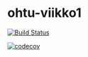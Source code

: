 # ohtu-viikko1

[![Build Status](https://travis-ci.org/l-y-l/ohtu-viikko1.svg?branch=master)](https://travis-ci.org/l-y-l/ohtu-viikko1)

[![codecov](https://codecov.io/gh/l-y-l/ohtu-viikko1/branch/master/graph/badge.svg)](https://codecov.io/gh/l-y-l/ohtu-viikko1)

